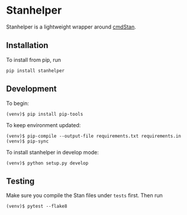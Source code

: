 # Stanhelper

Stanhelper is a lightweight wrapper around [cmdStan](http://mc-stan.org).

## Installation

To install from pip, run
```{bash}
pip install stanhelper
```

## Development

To begin:
```{bash}
(venv)$ pip install pip-tools
```

To keep environment updated:
```{bash}
(venv)$ pip-compile --output-file requirements.txt requirements.in
(venv)$ pip-sync
```

To install stanhelper in develop mode:
```{bash}
(venv)$ python setup.py develop
```

## Testing

Make sure you compile the Stan files under `tests` first. Then run
```{bash}
(venv)$ pytest --flake8
```

